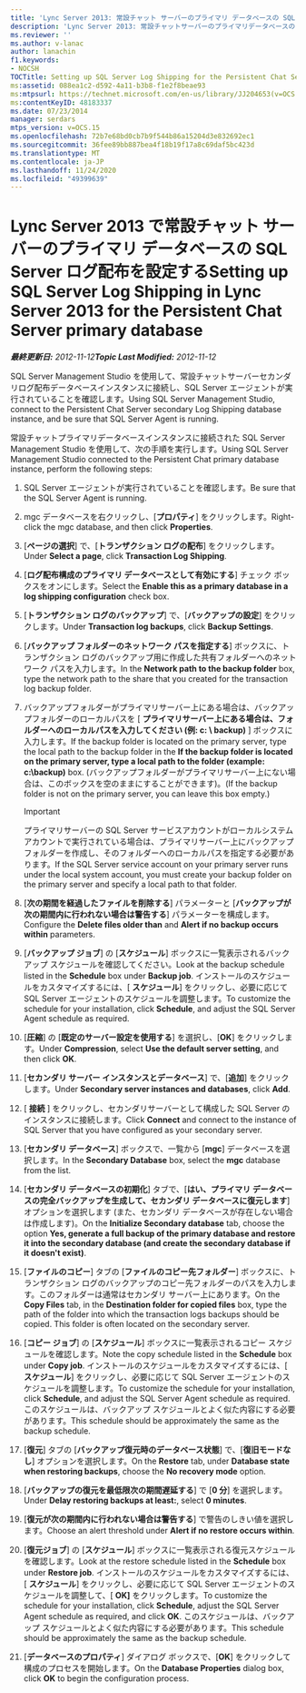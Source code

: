 ```yaml
---
title: 'Lync Server 2013: 常設チャット サーバーのプライマリ データベースの SQL Server ログ配布を設定する'
description: 'Lync Server 2013: 常設チャットサーバーのプライマリデータベースの SQL Server ログの配布をセットアップします。'
ms.reviewer: ''
ms.author: v-lanac
author: lanachin
f1.keywords:
- NOCSH
TOCTitle: Setting up SQL Server Log Shipping for the Persistent Chat Server primary database
ms:assetid: 088ea1c2-d592-4a11-b3b8-f1e2f8beae93
ms:mtpsurl: https://technet.microsoft.com/en-us/library/JJ204653(v=OCS.15)
ms:contentKeyID: 48183337
ms.date: 07/23/2014
manager: serdars
mtps_version: v=OCS.15
ms.openlocfilehash: 72b7e68bd0cb7b9f544b86a15204d3e832692ec1
ms.sourcegitcommit: 36fee89bb887bea4f18b19f17a8c69daf5bc423d
ms.translationtype: MT
ms.contentlocale: ja-JP
ms.lasthandoff: 11/24/2020
ms.locfileid: "49399639"
---
```

# <a name="setting-up-sql-server-log-shipping-in-lync-server-2013-for-the-persistent-chat-server-primary-database"></a><span data-ttu-id="11523-103">Lync Server 2013 で常設チャット サーバーのプライマリ データベースの SQL Server ログ配布を設定する</span><span class="sxs-lookup"><span data-stu-id="11523-103">Setting up SQL Server Log Shipping in Lync Server 2013 for the Persistent Chat Server primary database</span></span>

<div data-xmlns="http://www.w3.org/1999/xhtml">

<div class="topic" data-xmlns="http://www.w3.org/1999/xhtml" data-msxsl="urn:schemas-microsoft-com:xslt" data-cs="https://msdn.microsoft.com/">

<div data-asp="https://msdn2.microsoft.com/asp">



</div>

<div id="mainSection">

<div id="mainBody"><span data-ttu-id="11523-104">

<span> </span></span><span class="sxs-lookup"><span data-stu-id="11523-104">

<span> </span></span></span>

<span data-ttu-id="11523-105">_**最終更新日:** 2012-11-12_</span><span class="sxs-lookup"><span data-stu-id="11523-105">_**Topic Last Modified:** 2012-11-12_</span></span>

<span data-ttu-id="11523-106">SQL Server Management Studio を使用して、常設チャットサーバーセカンダリログ配布データベースインスタンスに接続し、SQL Server エージェントが実行されていることを確認します。</span><span class="sxs-lookup"><span data-stu-id="11523-106">Using SQL Server Management Studio, connect to the Persistent Chat Server secondary Log Shipping database instance, and be sure that SQL Server Agent is running.</span></span>

<span data-ttu-id="11523-107">常設チャットプライマリデータベースインスタンスに接続された SQL Server Management Studio を使用して、次の手順を実行します。</span><span class="sxs-lookup"><span data-stu-id="11523-107">Using SQL Server Management Studio connected to the Persistent Chat primary database instance, perform the following steps:</span></span>

1.  <span data-ttu-id="11523-108">SQL Server エージェントが実行されていることを確認します。</span><span class="sxs-lookup"><span data-stu-id="11523-108">Be sure that the SQL Server Agent is running.</span></span>

2.  <span data-ttu-id="11523-109">mgc データベースを右クリックし、[**プロパティ**] をクリックします。</span><span class="sxs-lookup"><span data-stu-id="11523-109">Right-click the mgc database, and then click **Properties**.</span></span>

3.  <span data-ttu-id="11523-110">[**ページの選択**] で、[**トランザクション ログの配布**] をクリックします。</span><span class="sxs-lookup"><span data-stu-id="11523-110">Under **Select a page**, click **Transaction Log Shipping**.</span></span>

4.  <span data-ttu-id="11523-111">[**ログ配布構成のプライマリ データベースとして有効にする**] チェック ボックスをオンにします。</span><span class="sxs-lookup"><span data-stu-id="11523-111">Select the **Enable this as a primary database in a log shipping configuration** check box.</span></span>

5.  <span data-ttu-id="11523-112">[**トランザクション ログのバックアップ**] で、[**バックアップの設定**] をクリックします。</span><span class="sxs-lookup"><span data-stu-id="11523-112">Under **Transaction log backups**, click **Backup Settings**.</span></span>

6.  <span data-ttu-id="11523-113">[**バックアップ フォルダーのネットワーク パスを指定する**] ボックスに、トランザクション ログのバックアップ用に作成した共有フォルダーへのネットワーク パスを入力します。</span><span class="sxs-lookup"><span data-stu-id="11523-113">In the **Network path to the backup folder** box, type the network path to the share that you created for the transaction log backup folder.</span></span>

7.  <span data-ttu-id="11523-114">バックアップフォルダーがプライマリサーバー上にある場合は、バックアップフォルダーのローカルパスを [ **プライマリサーバー上にある場合は、フォルダーへのローカルパスを入力してください (例: c: \\ backup)** ] ボックスに入力します。</span><span class="sxs-lookup"><span data-stu-id="11523-114">If the backup folder is located on the primary server, type the local path to the backup folder in the **If the backup folder is located on the primary server, type a local path to the folder (example: c:\\backup)** box.</span></span> <span data-ttu-id="11523-115">(バックアップフォルダーがプライマリサーバー上にない場合は、このボックスを空のままにすることができます)。</span><span class="sxs-lookup"><span data-stu-id="11523-115">(If the backup folder is not on the primary server, you can leave this box empty.)</span></span>
    
    <div>
    

    > [!IMPORTANT]  
    > <span data-ttu-id="11523-116">プライマリサーバーの SQL Server サービスアカウントがローカルシステムアカウントで実行されている場合は、プライマリサーバー上にバックアップフォルダーを作成し、そのフォルダーへのローカルパスを指定する必要があります。</span><span class="sxs-lookup"><span data-stu-id="11523-116">If the SQL Server service account on your primary server runs under the local system account, you must create your backup folder on the primary server and specify a local path to that folder.</span></span>

    
    </div>

8.  <span data-ttu-id="11523-117">[**次の期間を経過したファイルを削除する**] パラメーターと [**バックアップが次の期間内に行われない場合は警告する**] パラメーターを構成します。</span><span class="sxs-lookup"><span data-stu-id="11523-117">Configure the **Delete files older than** and **Alert if no backup occurs within** parameters.</span></span>

9.  <span data-ttu-id="11523-118">[**バックアップ ジョブ**] の [**スケジュール**] ボックスに一覧表示されるバックアップ スケジュールを確認してください。</span><span class="sxs-lookup"><span data-stu-id="11523-118">Look at the backup schedule listed in the **Schedule** box under **Backup job**.</span></span> <span data-ttu-id="11523-119">インストールのスケジュールをカスタマイズするには、[ **スケジュール**] をクリックし、必要に応じて SQL Server エージェントのスケジュールを調整します。</span><span class="sxs-lookup"><span data-stu-id="11523-119">To customize the schedule for your installation, click **Schedule**, and adjust the SQL Server Agent schedule as required.</span></span>

10. <span data-ttu-id="11523-120">[**圧縮**] の [**既定のサーバー設定を使用する**] を選択し、[**OK**] をクリックします。</span><span class="sxs-lookup"><span data-stu-id="11523-120">Under **Compression**, select **Use the default server setting**, and then click **OK**.</span></span>

11. <span data-ttu-id="11523-121">[**セカンダリ サーバー インスタンスとデータベース**] で、[**追加**] をクリックします。</span><span class="sxs-lookup"><span data-stu-id="11523-121">Under **Secondary server instances and databases**, click **Add**.</span></span>

12. <span data-ttu-id="11523-122">[ **接続** ] をクリックし、セカンダリサーバーとして構成した SQL Server のインスタンスに接続します。</span><span class="sxs-lookup"><span data-stu-id="11523-122">Click **Connect** and connect to the instance of SQL Server that you have configured as your secondary server.</span></span>

13. <span data-ttu-id="11523-123">[**セカンダリ データベース**] ボックスで、一覧から [**mgc**] データベースを選択します。</span><span class="sxs-lookup"><span data-stu-id="11523-123">In the **Secondary Database** box, select the **mgc** database from the list.</span></span>

14. <span data-ttu-id="11523-124">[**セカンダリ データベースの初期化**] タブで、[**はい、プライマリ データベースの完全バックアップを生成して、セカンダリ データベースに復元します**] オプションを選択します (また、セカンダリ データベースが存在しない場合は作成します)。</span><span class="sxs-lookup"><span data-stu-id="11523-124">On the **Initialize Secondary database** tab, choose the option **Yes, generate a full backup of the primary database and restore it into the secondary database (and create the secondary database if it doesn't exist)**.</span></span>

15. <span data-ttu-id="11523-p103">[**ファイルのコピー**] タブの [**ファイルのコピー先フォルダー**] ボックスに、トランザクション ログのバックアップのコピー先フォルダーのパスを入力します。このフォルダーは通常はセカンダリ サーバー上にあります。</span><span class="sxs-lookup"><span data-stu-id="11523-p103">On the **Copy Files** tab, in the **Destination folder for copied files** box, type the path of the folder into which the transaction logs backups should be copied. This folder is often located on the secondary server.</span></span>

16. <span data-ttu-id="11523-127">[**コピー ジョブ**] の [**スケジュール**] ボックスに一覧表示されるコピー スケジュールを確認します。</span><span class="sxs-lookup"><span data-stu-id="11523-127">Note the copy schedule listed in the **Schedule** box under **Copy job**.</span></span> <span data-ttu-id="11523-128">インストールのスケジュールをカスタマイズするには、[ **スケジュール**] をクリックし、必要に応じて SQL Server エージェントのスケジュールを調整します。</span><span class="sxs-lookup"><span data-stu-id="11523-128">To customize the schedule for your installation, click **Schedule**, and adjust the SQL Server Agent schedule as required.</span></span> <span data-ttu-id="11523-129">このスケジュールは、バックアップ スケジュールとよく似た内容にする必要があります。</span><span class="sxs-lookup"><span data-stu-id="11523-129">This schedule should be approximately the same as the backup schedule.</span></span>

17. <span data-ttu-id="11523-130">[**復元**] タブの [**バックアップ復元時のデータベース状態**] で、[**復旧モードなし**] オプションを選択します。</span><span class="sxs-lookup"><span data-stu-id="11523-130">On the **Restore** tab, under **Database state when restoring backups**, choose the **No recovery mode** option.</span></span>

18. <span data-ttu-id="11523-131">[**バックアップの復元を最低限次の期間遅延する**] で [**0 分**] を選択します。</span><span class="sxs-lookup"><span data-stu-id="11523-131">Under **Delay restoring backups at least:**, select **0 minutes**.</span></span>

19. <span data-ttu-id="11523-132">[**復元が次の期間内に行われない場合は警告する**] で警告のしきい値を選択します。</span><span class="sxs-lookup"><span data-stu-id="11523-132">Choose an alert threshold under **Alert if no restore occurs within**.</span></span>

20. <span data-ttu-id="11523-133">[**復元ジョブ**] の [**スケジュール**] ボックスに一覧表示される復元スケジュールを確認します。</span><span class="sxs-lookup"><span data-stu-id="11523-133">Look at the restore schedule listed in the **Schedule** box under **Restore job**.</span></span> <span data-ttu-id="11523-134">インストールのスケジュールをカスタマイズするには、[ **スケジュール**] をクリックし、必要に応じて SQL Server エージェントのスケジュールを調整して、[ **OK]** をクリックします。</span><span class="sxs-lookup"><span data-stu-id="11523-134">To customize the schedule for your installation, click **Schedule**, adjust the SQL Server Agent schedule as required, and click **OK**.</span></span> <span data-ttu-id="11523-135">このスケジュールは、バックアップ スケジュールとよく似た内容にする必要があります。</span><span class="sxs-lookup"><span data-stu-id="11523-135">This schedule should be approximately the same as the backup schedule.</span></span>

21. <span data-ttu-id="11523-136">[**データベースのプロパティ**] ダイアログ ボックスで、[**OK**] をクリックして構成のプロセスを開始します。</span><span class="sxs-lookup"><span data-stu-id="11523-136">On the **Database Properties** dialog box, click **OK** to begin the configuration process.</span></span>

<span data-ttu-id="11523-137"></div>

<span> </span>

</div>

</div>

</span><span class="sxs-lookup"><span data-stu-id="11523-137"></div>

<span> </span>

</div>

</div>

</span></span></div>

